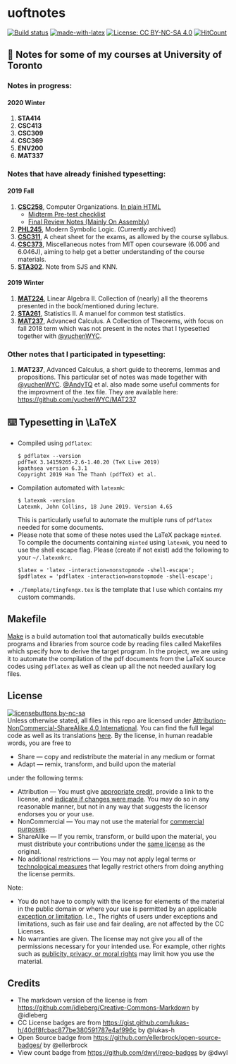 # uoftnotes
[![Build status](https://ci.appveyor.com/api/projects/status/pjxh5g91jpbh7t84?svg=true)](https://github.com/tingfengx/uoftnotes)
[![made-with-latex](https://img.shields.io/badge/Made%20with-LaTeX-1f425f.svg)](https://www.latex-project.org/)
[![License: CC BY-NC-SA 4.0](https://img.shields.io/badge/License-CC%20BY--NC--SA%204.0-lightgrey.svg)](https://creativecommons.org/licenses/by-nc-sa/4.0/)
[![HitCount](http://hits.dwyl.io/tingfengx/uoftnotes.svg)](http://hits.dwyl.io/tingfengx/uoftnotes)



## :book: Notes for some of my courses at University of Toronto  
### **Notes in progress:**  
#### 2020 Winter  
1. **STA414**
2. **CSC413**
3. **CSC309**
4. **CSC369**
5. **ENV200**
6. **MAT337**
  
### **Notes that have already finished typesetting:**  
#### 2019 Fall  
1. [**CSC258**](https://tingfengx.github.io/uoftnotes/2019F/CSC258/computer_organizations.pdf), Computer Organizations. [In plain HTML](https://tingfengx.github.io/uoftnotes/2019F/CSC258/computer_organizations.html) 
   - [Midterm Pre-test checklist](https://tingfengx.github.io/uoftnotes/2019F/CSC258/midterm_checklist.pdf)  
   - [Final Review Notes (Mainly On Assembly)](https://tingfengx.github.io/uoftnotes/2019F/CSC258/final_review.pdf)
2. [**PHL245**](https://tingfengx.github.io/uoftnotes/2019F/PHL245/modern_sym_logic.pdf), Modern Symbolic Logic. (Currently archived)
3. [**CSC311**](https://tingfengx.github.io/uoftnotes/2019F/CSC311/intro_ml.pdf), A cheat sheet for the exams, as allowed by the course syllabus. 
4. [**CSC373**](https://tingfengx.github.io/uoftnotes/2019F/CSC373/algorithms.pdf), Miscellaneous notes from MIT open courseware (6.006 and 6.046J), aiming to help get a better understanding of the course materials. 
5. [**STA302**](https://tingfengx.github.io/uoftnotes/2019F/STA302/regression.pdf). Note from SJS and KNN.  
#### 2019 Winter
1. [**MAT224**](https://tingfengx.github.io/uoftnotes/2019W/MAT224/MAT224.pdf), Linear Algebra II. Collection of (nearly) all the theorems presented in the book/mentioned during lecture. 
2. [**STA261**](https://tingfengx.github.io/uoftnotes/2019W/STA261/test_statistics_manuel.pdf), Statistics II. A manuel for common test statistics.
3. [**MAT237**](https://tingfengx.github.io/uoftnotes/2019W/MAT237/advanced_calc_review.pdf), Advanced Calculus. A Collection of Theorems, with focus on fall 2018 term which was not present in the notes that I typesetted together with [@yuchenWYC](https://github.com/yuchenWYC).  

### **Other notes that I participated in typesetting:**  
   1. **MAT237**, Advanced Calculus, a short guide to theorems, lemmas and propositions. This particular set of notes was made together with [@yuchenWYC](https://github.com/yuchenWYC). [@AndyTQ](https://github.com/AndyTQ) et al. also made some useful comments for the improvment of the .tex file. They are available here:  https://github.com/yuchenWYC/MAT237
   

## :keyboard: Typesetting in \LaTeX
- Compiled using ```pdflatex```:
   ``````
   $ pdflatex --version
   pdfTeX 3.14159265-2.6-1.40.20 (TeX Live 2019)
   kpathsea version 6.3.1
   Copyright 2019 Han The Thanh (pdfTeX) et al.   
   ``````
- Compilation automated with ```latexmk```:
   ``````
   $ latexmk -version
   Latexmk, John Collins, 18 June 2019. Version 4.65
   ``````
   This is particularly useful to automate the multiple runs of ```pdflatex``` needed for some documents.
- Please note that some of these notes used the LaTeX package `minted`. To compile the documents containing `minted` using ```latexmk```, you need to use the shell escape flag. Please (create if not exist) add the following to your `~/.latexmkrc`.
   ``````
   $latex = 'latex -interaction=nonstopmode -shell-escape';
   $pdflatex = 'pdflatex -interaction=nonstopmode -shell-escape';
   ``````
- ```./Template/tingfengx.tex``` is the template that I use which contains my custom commands. 

## Makefile
[Make](https://www.gnu.org/software/make/) is a build automation tool that automatically builds executable programs and libraries from source code by reading files called Makefiles which specify how to derive the target program. In the project, we are using it to automate the compilation of the pdf documents from the LaTeX source codes using ```pdflatex``` as well as clean up all the not needed auxilary log files. 

## License 
[![licensebuttons by-nc-sa](https://licensebuttons.net/l/by-nc-sa/3.0/88x31.png)](https://creativecommons.org/licenses/by-nc-sa/4.0)    
Unless otherwise stated, all files in this repo are licensed under [Attribution-NonCommercial-ShareAlike 4.0 International](https://creativecommons.org/licenses/by-nc-sa/4.0/). You can find the full legal code as well as its translations [here](https://creativecommons.org/licenses/by-nc-sa/4.0/legalcode). By the license, in human readable words, you are free to
- Share — copy and redistribute the material in any medium or format
- Adapt — remix, transform, and build upon the material

under the following terms:

- Attribution — You must give [appropriate credit](https://wiki.creativecommons.org/wiki/License_Versions#Detailed_attribution_comparison_chart), provide a link to the license, and [indicate if changes were made](https://wiki.creativecommons.org/wiki/License_Versions#Modifications_and_adaptations_must_be_marked_as_such). You may do so in any reasonable manner, but not in any way that suggests the licensor endorses you or your use.
- NonCommercial — You may not use the material for [commercial purposes](https://creativecommons.org/faq/#Does_my_use_violate_the_NonCommercial_clause_of_the_licenses.3F).
- ShareAlike — If you remix, transform, or build upon the material, you must distribute your contributions under the [same license](https://creativecommons.org/share-your-work/licensing-considerations/compatible-licenses) as the original.
- No additional restrictions — You may not apply legal terms or [technological measures](https://wiki.creativecommons.org/wiki/License_Versions#Application_of_effective_technological_measures_by_users_of_CC-licensed_works_prohibited) that legally restrict others from doing anything the license permits.

Note:

- You do not have to comply with the license for elements of the material in the public domain or where your use is permitted by an applicable [exception or limitation](https://creativecommons.org/faq/#Do_Creative_Commons_licenses_affect_exceptions_and_limitations_to_copyright.2C_such_as_fair_dealing_and_fair_use.3F). I.e., The rights of users under exceptions and limitations, such as fair use and fair dealing, are not affected by the CC Licenses.
- No warranties are given. The license may not give you all of the permissions necessary for your intended use. For example, other rights such as [publicity, privacy, or moral rights](https://wiki.creativecommons.org/wiki/Considerations_for_licensors_and_licensees) may limit how you use the material.

## Credits 
- The markdown version of the license is from https://github.com/idleberg/Creative-Commons-Markdown by @idleberg
- CC License badges are from https://gist.github.com/lukas-h/40df8fcbac877be380591787e4af996c by @lukas-h
- Open Source badge from https://github.com/ellerbrock/open-source-badges/ by @ellerbrock
- View count badge from https://github.com/dwyl/repo-badges by @dwyl
